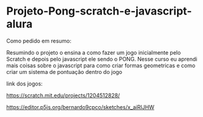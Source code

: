 ﻿# Projeto-Pong-scratch-e-javascript-alura

Como pedido em resumo:

  Resumindo o projeto o ensina a como fazer um jogo inicialmente pelo Scratch e depois pelo javascript ele sendo o PONG.
  Nesse curso eu aprendi mais coisas sobre o javascript para como criar formas geometricas e como criar um sistema de pontuação dentro do jogo


link dos jogos:

https://scratch.mit.edu/projects/1204512828/

https://editor.p5js.org/bernardo9cpco/sketches/x_aiRIJHW


